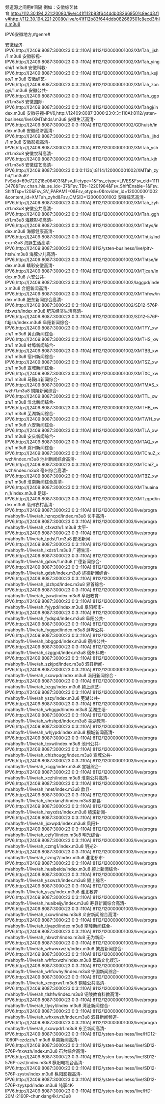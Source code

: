 频道源之间用#间隔
例如：安徽综艺体育,http://112.30.194.221:20080/live/c41f112b83f644ddb082669501c8ecd3.flv#http://112.30.194.221:20080/live/c41f112b83f644ddb082669501c8ecd3/hls.m3u8

IPV6安徽地方,#genre#

安徽经济-IPV6,http://[2409:8087:3000:23:0:3::110A]:8112/120000001002/XMTah_jjsh/1.m3u8 安徽影视-IPV6,http://[2409:8087:3000:23:0:3::110A]:8112/120000001002/XMTah_yingshi/1.m3u8 安徽科教-IPV6,http://[2409:8087:3000:23:0:3::110A]:8112/120000001002/XMTah_kejiao/1.m3u8 安徽综艺-IPV6,http://[2409:8087:3000:23:0:3::110A]:8112/120000001002/XMTah_zongyi/1.m3u8 安徽公共-IPV6,http://[2409:8087:3000:23:0:3::110A]:8112/120000001002/XMTah_ggpd/1.m3u8 安徽国际-IPV6,http://[2409:8087:3000:23:0:3::110A]:8112/120000001002/XMTahgj/index.m3u8 安徽导视-IPV6,http://[2409:8087:3000:23:0:3::110A]:8112/ysten-business/live/XMTahds/.m3u8 安徽生活高清-IPV6,http://[2409:8087:3000:23:0:3::110A]:8112/120000001002/GDhuish/index.m3u8 安徽经济高清-IPV6,http://[2409:8087:3000:23:0:3::110A]:8112/120000001002/XMTah_jjhd/1.m3u8 安徽影视高清-IPV6,http://[2409:8087:3000:23:0:3::110A]:8112/120000001002/XMTah_yshd/1.m3u8 安徽农科高清-IPV6,http://[2409:8087:3000:23:0:3::110A]:8112/120000001002/XMTah_kjhd/1.m3u8 安徽综艺高清-IPV6,http://[2409:8087:3000:23:0:3:0:113b]:8114/120000001002/XMTah_zyhd/1.m3u8?FvSeid=69d720218e08403f&Fsv_filetype=1&Fsv_ctype=LIVES&Fsv_cid=11113478&Fsv_chan_hls_se_idx=37&Fsv_TBt=12201984&Fsv_ShiftEnable=1&Fsv_ShiftTsp=120&Fsv_SV_PARAM1=0&Fsv_otype=0&rovider_id=120000001002&content_id=XMTah_zyhd&Fsv_CMSID=120000001002 安徽综艺高清-IPV6,http://[2409:8087:3000:23:0:3::110A]:8112/120000001002/XMTah_zyhd/1.m3u8 安徽公共高清-IPV6,http://[2409:8087:3000:23:0:3::110A]:8112/120000001002/XMTah_gghd/1.m3u8 海豚影视高清-IPV6,http://[2409:8087:3000:23:0:3::110A]:8112/120000001002/XMThtys/index.m3u8 海豚健康高清-IPV6,http://[2409:8087:3000:23:0:3::110A]:8112/120000001002/XMThtjk/index.m3u8 海豚生活高清-IPV6,http://[2409:8087:3000:23:0:3::110A]:8112/ysten-business/live/pltv-htsh/.m3u8 海豚少儿高清-IPV6,http://[2409:8087:3000:23:0:3::110A]:8112/120000001002/XMThtse/index.m3u8 睛彩安徽高清-IPV6,http://[2409:8087:3000:23:0:3::110A]:8112/120000001002/XMTjcah/index.m3u8 六安公共-IPV6,http://[2409:8087:3000:23:0:3::110A]:8112/120000001002/laggpd/index.m3u8 合肥新闻高清-IPV6,http://[2409:8087:3000:23:0:3::110A]:8112/120000001002/XMThfxw/index.m3u8 肥东新闻综合高清-IPV6,http://[2409:8087:3000:23:0:3::110A]:8112/120000001002/SD12-576P-fdxwzh/index.m3u8 肥东经济生活高清-IPV6,http://[2409:8087:3000:23:0:3::110A]:8112/120000001002/SD12-576P-fdjjsh/index.m3u8 阜阳新闻综合-IPV6,http://[2409:8087:3000:23:0:3::110A]:8112/120000001002/XMTFY_xwzh/1.m3u8 黄山新闻综合-IPV6,http://[2409:8087:3000:23:0:3::110A]:8112/120000001002/XMTHS_xwzh/1.m3u8 蚌埠新闻综合-IPV6,http://[2409:8087:3000:23:0:3::110A]:8112/120000001002/XMTBB_xwzh/1.m3u8 宿州新闻综合-IPV6,http://[2409:8087:3000:23:0:3::110A]:8112/120000001002/XMTSZ_xwzh/1.m3u8 宣城新闻综合-IPV6,http://[2409:8087:3000:23:0:3::110A]:8112/120000001002/XMTXC_xwzh/1.m3u8 马鞍山新闻综合-IPV6,http://[2409:8087:3000:23:0:3::110A]:8112/120000001002/XMTMAS_xwzh/1.m3u8 铜陵新闻综合-IPV6,http://[2409:8087:3000:23:0:3::110A]:8112/120000001002/XMTTL_xwzh/1.m3u8 淮北新闻综合-IPV6,http://[2409:8087:3000:23:0:3::110A]:8112/120000001002/XMTHB_xwzh/1.m3u8 芜湖新闻综合-IPV6,http://[2409:8087:3000:23:0:3::110A]:8112/120000001002/XMTWH_xwzh/1.m3u8 六安新闻综合-IPV6,http://[2409:8087:3000:23:0:3::110A]:8112/120000001002/XMTLA_xwzh/1.m3u8 安庆新闻综合-IPV6,http://[2409:8087:3000:23:0:3::110A]:8112/120000001002/XMTAQ_xwzh/1.m3u8 滁州新闻综合-IPV6,http://[2409:8087:3000:23:0:3::110A]:8112/120000001002/XMTChuZ_xwzh/index.m3u8 池州新闻综合高清-IPV6,http://[2409:8087:3000:23:0:3::110A]:8112/120000001002/XMTChiZ_xwzh/index.m3u8 亳州综合高清-IPV6,http://[2409:8087:3000:23:0:3::110A]:8112/120000001002/XMTBZ_xwzh/1.m3u8 淮南新闻综合高清-IPV6,http://[2409:8087:3000:23:0:3::110A]:8112/120000001002/XMThuainan_1/index.m3u8 足球-IPV6,http://[2409:8087:3000:23:0:3::110A]:8112/120000001002/XMTzqpd/index.m3u8 亳州农村高清-IPV6,http://[2409:8087:3000:23:0:3::110A]:8112/120000001003/live/program/ahbyfh-1/live/ah_hzncpd/index.m3u8 长丰高清-IPV6,http://[2409:8087:3000:23:0:3::110A]:8112/120000001003/live/program/ahbyfh-1/live/ah_cfxwzh/1.m3u8 太平-IPV6,http://[2409:8087:3000:23:0:3::110A]:8112/120000001003/live/program/ahbyfh-1/live/ah_tpdst/1.m3u8 郎溪新闻-IPV6,http://[2409:8087:3000:23:0:3::110A]:8112/120000001003/live/program/ahbyfh-1/live/ah_lxdst/1.m3u8 广德生活-IPV6,http://[2409:8087:3000:23:0:3::110A]:8112/120000001003/live/program/ahbyfh-1/live/ah_gdxw/1.m3u8 广德新闻综合-IPV6,http://[2409:8087:3000:23:0:3::110A]:8112/120000001003/live/program/ahbyfh-1/live/ah_gdsh/index.m3u8 旌德新闻综合-IPV6,http://[2409:8087:3000:23:0:3::110A]:8112/120000001003/live/program/ahbyfh-1/live/ah_jdzhpd/index.m3u8 界首综合-IPV6,http://[2409:8087:3000:23:0:3::110A]:8112/120000001003/live/program/ahbyfh-1/live/ah_jsxw/index.m3u8 阜阳教育-IPV6,http://[2409:8087:3000:23:0:3::110A]:8112/120000001003/live/program/ahbyfh-1/live/ah_fyjypd/index.m3u8 阜阳都市-IPV6,http://[2409:8087:3000:23:0:3::110A]:8112/120000001003/live/program/ahbyfh-1/live/ah_fydspd/index.m3u8 阜阳公共-IPV6,http://[2409:8087:3000:23:0:3::110A]:8112/120000001003/live/program/ahbyfh-1/live/ah_fyggpd/index.m3u8 蚌埠公共-IPV6,http://[2409:8087:3000:23:0:3::110A]:8112/120000001003/live/program/ahbyfh-1/live/ah_bbggpd/index.m3u8 宿州公共-IPV6,http://[2409:8087:3000:23:0:3::110A]:8112/120000001003/live/program/ahbyfh-1/live/ah_szggpd/index.m3u8 宿州科教-IPV6,http://[2409:8087:3000:23:0:3::110A]:8112/120000001003/live/program/ahbyfh-1/live/ah_szkjpd/index.m3u8 泗县新闻-IPV6,http://[2409:8087:3000:23:0:3::110A]:8112/120000001003/live/program/ahbyfh-1/live/ah_sxxwpd/index.m3u8 涡阳新闻综合 -IPV6,http://[2409:8087:3000:23:0:3::110A]:8112/120000001003/live/program/ahbyfh-1/live/ah_bzgy/index.m3u8 颍上综艺-IPV6,http://[2409:8087:3000:23:0:3::110A]:8112/120000001003/live/program/ahbyfh-1/live/ah_yszy/index.m3u8 芜湖公共-IPV6,http://[2409:8087:3000:23:0:3::110A]:8112/120000001003/live/program/ahbyfh-1/live/ah_whggpd/index.m3u8 芜湖生活-IPV6,http://[2409:8087:3000:23:0:3::110A]:8112/120000001003/live/program/ahbyfh-1/live/ah_whshpd/index.m3u8 芜湖教育-IPV6,http://[2409:8087:3000:23:0:3::110A]:8112/120000001003/live/program/ahbyfh-1/live/ah_whjypd/index.m3u8 桐城新闻高清-IPV6,http://[2409:8087:3000:23:0:3::110A]:8112/120000001003/live/program/ahbyfh-1/live/ah_tcxw/index.m3u8 池州公共-IPV6,http://[2409:8087:3000:23:0:3::110A]:8112/120000001003/live/program/ahbyfh-1/live/ah_chizhougg/index.m3u8 宣城公共-IPV6,http://[2409:8087:3000:23:0:3::110A]:8112/120000001003/live/program/ahbyfh-1/live/ah_xcgg/index.m3u8 宣城综合-IPV6,http://[2409:8087:3000:23:0:3::110A]:8112/120000001003/live/program/ahbyfh-1/live/ah_xczh/index.m3u8 淮南公共高清-IPV6,http://[2409:8087:3000:23:0:3::110A]:8112/120000001003/live/program/ahbyfh-1/live/ah_hnet/index.m3u8 歙县-IPV6,http://[2409:8087:3000:23:0:3::110A]:8112/120000001003/live/program/ahbyfh-1/live/ah_shexianzh/index.m3u8 黟县-IPV6,http://[2409:8087:3000:23:0:3::110A]:8112/120000001003/live/program/ahbyfh-1/live/ah_hsyxdst/index.m3u8 绩溪新闻-IPV6,http://[2409:8087:3000:23:0:3::110A]:8112/120000001003/live/program/ahbyfh-1/live/ah_jxxwpd/index.m3u8 凤阳1-IPV6,http://[2409:8087:3000:23:0:3::110A]:8112/120000001003/live/program/ahbyfh-1/live/ah_czfy1/index.m3u8 明光综合-IPV6,http://[2409:8087:3000:23:0:3::110A]:8112/120000001003/live/program/ahbyfh-1/live/ah_czmg1/index.m3u8 明光2-IPV6,http://[2409:8087:3000:23:0:3::110A]:8112/120000001003/live/program/ahbyfh-1/live/ah_czmg2/index.m3u8 淮北都市-IPV6,http://[2409:8087:3000:23:0:3::110A]:8112/120000001003/live/program/ahbyfh-1/live/ah_huaibeids/index.m3u8 颍上新闻综合-IPV6,http://[2409:8087:3000:23:0:3::110A]:8112/120000001003/live/program/ahbyfh-1/live/ah_ysxwzh/index.m3u8 颍上综艺-IPV6,http://[2409:8087:3000:23:0:3::110A]:8112/120000001003/live/program/ahbyfh-1/live/ah_yszy/index.m3u8 淮北教育-IPV6,http://[2409:8087:3000:23:0:3::110A]:8112/120000001003/live/program/ahbyfh-1/live/ah_huaibeijy/index.m3u8 寿县新闻综合高清-IPV6,http://[2409:8087:3000:23:0:3::110A]:8112/120000001003/live/program/ahbyfh-1/live/ah_sxxw/index.m3u8 义安新闻综合高清-IPV6,http://[2409:8087:3000:23:0:3::110A]:8112/120000001003/live/program/ahbyfh-1/live/ah_tlyapd/index.m3u8 南陵新闻综合-IPV6,http://[2409:8087:3000:23:0:3::110A]:8112/120000001003/live/program/ahbyfh-1/live/ah_nlxwzh/index.m3u8 无为新闻-IPV6,http://[2409:8087:3000:23:0:3::110A]:8112/120000001003/live/program/ahbyfh-1/live/ah_whwwxwzh/index.m3u8 繁昌新闻综合-IPV6,http://[2409:8087:3000:23:0:3::110A]:8112/120000001003/live/program/ahbyfh-1/live/ah_whfcxwzh/index.m3u8 繁昌文化娱乐-IPV6,http://[2409:8087:3000:23:0:3::110A]:8112/120000001003/live/program/ahbyfh-1/live/ah_whfcwhyl/index.m3u8 宁国新闻综合-IPV6,http://[2409:8087:3000:23:0:3::110A]:8112/120000001003/live/program/ahbyfh-1/live/ah_xcngxw/1.m3u8 铜陵公共高清-IPV6,http://[2409:8087:3000:23:0:3::110A]:8112/120000001003/live/program/ahbyfh-1/live/ah_tlshfw/index.m3u8 铜陵教育科教高清-IPV6,http://[2409:8087:3000:23:0:3::110A]:8112/120000001003/live/program/ahbyfh-1/live/ah_tlysyl/index.m3u8 湾沚新闻综合-IPV6,http://[2409:8087:3000:23:0:3::110A]:8112/120000001003/live/program/ahbyfh-1/live/ah_whxxwzh/index.m3u8 泗县新闻频道-IPV6,http://[2409:8087:3000:23:0:3::110A]:8112/120000001003/live/program/ahbyfh-1/live/ah_sxxwpd/1.m3u8 东至新闻高清-IPV6,http://[2409:8087:3000:23:0:3::110A]:8112/ysten-business/live/HD12-1080P-czdzzh/1.m3u8 阜南新闻高清-IPV6,http://[2409:8087:3000:23:0:3::110A]:8112/ysten-business/live/SD12-576P-fnxwzh/index.m3u8 石台综合高清-IPV6,http://[2409:8087:3000:23:0:3::110A]:8112/ysten-business/live/SD12-576P-czst/index.m3u8 枞阳电视台高清-IPV6,http://[2409:8087:3000:23:0:3::110A]:8112/ysten-business/live/SD12-576P-zystv/index.m3u8 枞阳影视高清-IPV6,http://[2409:8087:3000:23:0:3::110A]:8112/ysten-business/live/SD12-576P-zyyspd/index.m3u8 纯享4K-IPV6,http://[2409:8087:3000:23:0:3::110A]:8112/ysten-business/live/HD-20M-2160P-chunxiang4k/.m3u8
